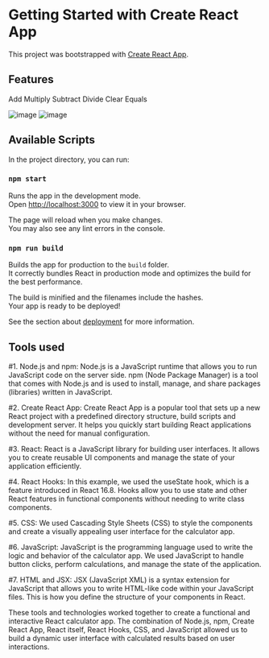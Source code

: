 # Getting Started with Create React App

This project was bootstrapped with [Create React App](https://github.com/facebook/create-react-app).
## Features
Add
Multiply
Subtract
Divide
Clear
Equals

![image](https://github.com/pk1114585/React_Calculator/assets/45114125/fe324ae7-530f-4f2d-95e4-132c795a96db)
![image](https://github.com/pk1114585/React_Calculator/assets/45114125/c28c4cbf-0551-415f-b603-59d59a3fa184)


## Available Scripts

In the project directory, you can run:

### `npm start`

Runs the app in the development mode.\
Open [http://localhost:3000](http://localhost:3000) to view it in your browser.

The page will reload when you make changes.\
You may also see any lint errors in the console.


### `npm run build`

Builds the app for production to the `build` folder.\
It correctly bundles React in production mode and optimizes the build for the best performance.

The build is minified and the filenames include the hashes.\
Your app is ready to be deployed!

See the section about [deployment](https://facebook.github.io/create-react-app/docs/deployment) for more information.
## Tools used
#1.
Node.js and npm: Node.js is a JavaScript runtime that allows you to run JavaScript code on the server side. npm (Node Package Manager) is a tool that comes with Node.js and is used to install, manage, and share packages (libraries) written in JavaScript.

#2.
Create React App: Create React App is a popular tool that sets up a new React project with a predefined directory structure, build scripts and development server. It helps you quickly start building React applications without the need for manual configuration.

#3.
React: React is a JavaScript library for building user interfaces. It allows you to create reusable UI components and manage the state of your application efficiently.

#4.
React Hooks: In this example, we used the useState hook, which is a feature introduced in React 16.8. Hooks allow you to use state and other React features in functional components without needing to write class components.

#5.
CSS: We used Cascading Style Sheets (CSS) to style the components and create a visually appealing user interface for the calculator app.

#6.
JavaScript: JavaScript is the programming language used to write the logic and behavior of the calculator app. We used JavaScript to handle button clicks, perform calculations, and manage the state of the application.

#7.
HTML and JSX: JSX (JavaScript XML) is a syntax extension for JavaScript that allows you to write HTML-like code within your JavaScript files. This is how you define the structure of your components in React.

These tools and technologies worked together to create a functional and interactive React calculator app. The combination of Node.js, npm, Create React App, React itself, React Hooks, CSS, and JavaScript allowed us to build a dynamic user interface with calculated results based on user interactions.
